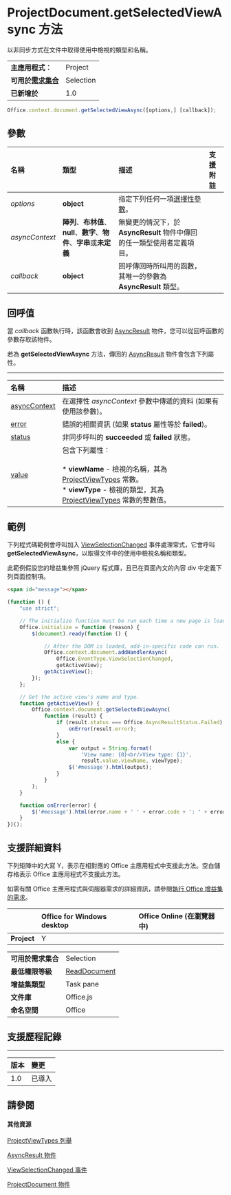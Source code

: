 

# <a name="projectdocument.getselectedviewasync-method"></a>ProjectDocument.getSelectedViewAsync 方法
以非同步方式在文件中取得使用中檢視的類型和名稱。

|||
|:-----|:-----|
|**主應用程式︰**|Project|
|**可用於[需求集合](../../docs/overview/specify-office-hosts-and-api-requirements.md)**|Selection|
|**已新增於**|1.0|

```js
Office.context.document.getSelectedViewAsync([options,] [callback]);
```


## <a name="parameters"></a>參數



|**名稱**|**類型**|**描述**|**支援附註**|
|:-----|:-----|:-----|:-----|
| _options_|**object**|指定下列任何一項[選擇性參數](../../docs/develop/asynchronous-programming-in-office-add-ins.md#passing-optional-parameters-to-asynchronous-methods)。||
| _asyncContext_|**陣列**、**布林值**、**null**、**數字**、**物件**、**字串**或**未定義**|無變更的情況下，於 **AsyncResult** 物件中傳回的任一類型使用者定義項目。||
| _callback_|**object**|回呼傳回時所叫用的函數，其唯一的參數為 **AsyncResult** 類型。||

## <a name="callback-value"></a>回呼值

當 _callback_ 函數執行時，該函數會收到 [AsyncResult](../../reference/shared/asyncresult.md) 物件，您可以從回呼函數的參數存取該物件。

若為 **getSelectedViewAsync** 方法，傳回的 [AsyncResult](../../reference/shared/asyncresult.md) 物件會包含下列屬性。


****


|**名稱**|**描述**|
|:-----|:-----|
|[asyncContext](../../reference/shared/asyncresult.asynccontext.md)|在選擇性 _asyncContext_ 參數中傳遞的資料 (如果有使用該參數)。|
|[error](../../reference/shared/asyncresult.error.md)|錯誤的相關資訊 (如果 **status** 屬性等於 **failed**)。|
|[status](../../reference/shared/asyncresult.status.md)|非同步呼叫的 **succeeded** 或 **failed** 狀態。|
|[value](../../reference/shared/asyncresult.value.md)|包含下列屬性︰<br/><br/><div>* **viewName** - 檢視的名稱，其為 [ProjectViewTypes](../../reference/shared/projectviewtypes-enumeration.md) 常數。<br/>* **viewType** - 檢視的類型，其為 [ProjectViewTypes](../../reference/shared/projectviewtypes-enumeration.md) 常數的整數值。</div>|

## <a name="example"></a>範例

下列程式碼範例會呼叫加入 [ViewSelectionChanged](../../reference/shared/projectdocument.viewselectionchanged.event.md) 事件處理常式，它會呼叫 **getSelectedViewAsync**，以取得文件中的使用中檢視名稱和類型。

此範例假設您的增益集參照 jQuery 程式庫，且已在頁面內文的內容 div 中定義下列頁面控制項。




```HTML
<span id="message"></span>
```




```js
(function () {
    "use strict";

    // The initialize function must be run each time a new page is loaded.
    Office.initialize = function (reason) {
        $(document).ready(function () {

            // After the DOM is loaded, add-in-specific code can run.
            Office.context.document.addHandlerAsync(
                Office.EventType.ViewSelectionChanged,
                getActiveView);
            getActiveView();
        });
    };

    // Get the active view's name and type.
    function getActiveView() {
        Office.context.document.getSelectedViewAsync(
            function (result) {
                if (result.status === Office.AsyncResultStatus.Failed) {
                    onError(result.error);
                }
                else {
                    var output = String.format(
                        'View name: {0}<br/>View type: {1}',
                        result.value.viewName, viewType);
                    $('#message').html(output);
                }
            }
        );
    }

    function onError(error) {
        $('#message').html(error.name + ' ' + error.code + ': ' + error.message);
    }
})();
```


## <a name="support-details"></a>支援詳細資料


下列矩陣中的大寫 Y，表示在相對應的 Office 主應用程式中支援此方法。空白儲存格表示 Office 主應用程式不支援此方法。

如需有關 Office 主應用程式與伺服器需求的詳細資訊，請參閱[執行 Office 增益集的需求](../../docs/overview/requirements-for-running-office-add-ins.md)。


||**Office for Windows desktop**|**Office Online (在瀏覽器中)**|
|:-----|:-----|:-----|
|**Project**|Y||

|||
|:-----|:-----|
|**可用於需求集合**|Selection|
|**最低權限等級**|[ReadDocument](../../docs/develop/requesting-permissions-for-api-use-in-content-and-task-pane-add-ins.md)|
|**增益集類型**|Task pane|
|**文件庫**|Office.js|
|**命名空間**|Office|

## <a name="support-history"></a>支援歷程記錄



****


|**版本**|**變更**|
|:-----|:-----|
|1.0|已導入|

## <a name="see-also"></a>請參閱



#### <a name="other-resources"></a>其他資源


[ProjectViewTypes 列舉](../../reference/shared/projectviewtypes-enumeration.md)
[AsyncResult 物件](../../reference/shared/asyncresult.md)
[ViewSelectionChanged 事件](../../reference/shared/projectdocument.viewselectionchanged.event.md)
[ProjectDocument 物件](../../reference/shared/projectdocument.projectdocument.md)
